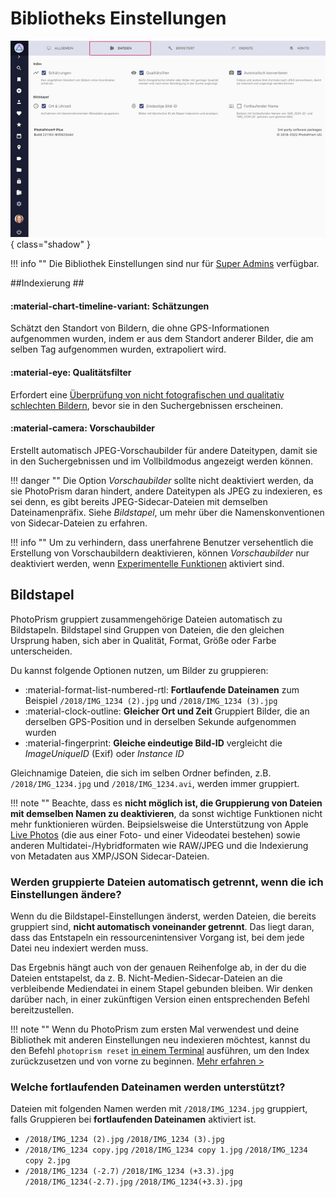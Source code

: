 # Bibliotheks Einstellungen #

![Screenshot](img/settings-library-german.jpg){ class="shadow" }

!!! info ""
    Die Bibliothek Einstellungen sind nur für [Super Admins](../users/roles.md) verfügbar.

##Indexierung ##

#### :material-chart-timeline-variant: Schätzungen ####
Schätzt den Standort von Bildern, die ohne GPS-Informationen aufgenommen wurden, indem er aus dem Standort anderer Bilder, die am selben Tag aufgenommen wurden, extrapoliert wird.

#### :material-eye: Qualitätsfilter ####
Erfordert eine [Überprüfung von nicht fotografischen und qualitativ schlechten Bildern](../organize/review.md), bevor sie in den Suchergebnissen erscheinen.

#### :material-camera: Vorschaubilder ####
Erstellt automatisch JPEG-Vorschaubilder für andere Dateitypen, damit sie in den Suchergebnissen und im Vollbildmodus angezeigt werden können.

!!! danger ""
    Die Option *Vorschaubilder* sollte nicht deaktiviert werden, da sie PhotoPrism daran hindert, andere Dateitypen als JPEG zu indexieren, es sei denn, es gibt bereits JPEG-Sidecar-Dateien mit demselben Dateinamenpräfix. Siehe *Bildstapel*, um mehr über die Namenskonventionen von Sidecar-Dateien zu erfahren.

!!! info ""
    Um zu verhindern, dass unerfahrene Benutzer versehentlich die Erstellung von Vorschaubildern deaktivieren, können *Vorschaubilder* nur deaktiviert werden, wenn [Experimentelle Funktionen](advanced.md#expermientelle-funktionen) aktiviert sind.

## Bildstapel ##

PhotoPrism gruppiert zusammengehörige Dateien automatisch zu Bildstapeln.
Bildstapel sind Gruppen von Dateien, die den gleichen Ursprung haben, sich aber in Qualität, Format, Größe oder Farbe unterscheiden.

Du kannst folgende Optionen nutzen, um Bilder zu gruppieren:

* :material-format-list-numbered-rtl: **Fortlaufende Dateinamen** zum Beispiel `/2018/IMG_1234 (2).jpg` und `/2018/IMG_1234 (3).jpg`
* :material-clock-outline: **Gleicher Ort und Zeit** Gruppiert Bilder, die an derselben GPS-Position und in derselben Sekunde aufgenommen wurden
* :material-fingerprint: **Gleiche eindeutige Bild-ID**  vergleicht die *ImageUniqueID* (Exif) oder *Instance ID*

Gleichnamige Dateien, die sich im selben Ordner befinden, z.B. `/2018/IMG_1234.jpg` und  `/2018/IMG_1234.avi`, werden immer gruppiert.

!!! note ""
    Beachte, dass es **nicht möglich ist, die Gruppierung von Dateien mit demselben Namen zu deaktivieren**, da sonst wichtige Funktionen nicht mehr funktionieren würden. Beipsielsweise die Unterstützung von Apple [Live Photos](../organize/video.md#live-fotos) (die aus einer Foto- und einer Videodatei bestehen) sowie anderen Multidatei-/Hybridformaten wie RAW/JPEG und die Indexierung von Metadaten aus XMP/JSON Sidecar-Dateien.

### Werden gruppierte Dateien automatisch getrennt, wenn die ich Einstellungen ändere?

Wenn du die Bildstapel-Einstellungen änderst, werden Dateien, die bereits gruppiert sind, **nicht automatisch voneinander getrennt**. Das liegt daran, dass das Entstapeln ein ressourcenintensiver Vorgang ist, bei dem jede Datei neu indexiert werden muss.

Das Ergebnis hängt auch von der genauen Reihenfolge ab, in der du die Dateien entstapelst, da z. B. Nicht-Medien-Sidecar-Dateien an die verbleibende Mediendatei in einem Stapel gebunden bleiben. Wir denken darüber nach, in einer zukünftigen Version einen entsprechenden Befehl bereitzustellen.

!!! note ""
    Wenn du PhotoPrism zum ersten Mal verwendest und deine Bibliothek mit anderen Einstellungen neu indexieren möchtest, kannst du den Befehl `photoprism reset` [in einem Terminal](https://docs.photoprism.app/getting-started/docker-compose/#command-line-interface) ausführen, um den Index zurückzusetzen und von vorne zu beginnen. [Mehr erfahren >](https://docs.photoprism.app/getting-started/docker-compose/#examples)

### Welche fortlaufenden Dateinamen werden unterstützt?
Dateien mit folgenden Namen werden mit `/2018/IMG_1234.jpg` gruppiert, falls Gruppieren bei **fortlaufenden Dateinamen** aktiviert ist.

- `/2018/IMG_1234 (2).jpg` `/2018/IMG_1234 (3).jpg`
- `/2018/IMG_1234 copy.jpg` `/2018/IMG_1234 copy 1.jpg` `/2018/IMG_1234 copy 2.jpg`
- `/2018/IMG_1234 (-2.7)` `/2018/IMG_1234 (+3.3).jpg` `/2018/IMG_1234(-2.7).jpg`  `/2018/IMG_1234(+3.3).jpg`

<!--## Umwandlung von RAW zu JPEG ##
Viele Fotografen, insbeondere Nutzer einer digitalen SLR, verwenden ein verlustfreies RAW-Format anstelle des verlustbehafteten JPEG-Formats. Es gibt auch [Handies](https://www.fredericpaulussen.be/how-to-raw-photos-huawei-p30-pro/) die RAW-Daten abspeichern können oder das Format HEIC/HEIF nutzen.
Das Ziel von PhotoPrism ist eine umfangreiche Unterstützung für alle [RAW-Formate](https://en.wikipedia.org/wiki/Raw_image_format), unabhängig vom verwendeten Kameramodell. Deshalb bitten wir dich uns eine Nachricht zu schicken, falls du ein Problem mit den Dateien von einem deiner Geräte hast.

Webbrowser können keine RAW-Formate anzeigen. Deshalb muss PhotoPrism diese Dateien zu JPEGs *konvertieren*. Falls du das nicht möchtest, kannst du das in den [Einstellungen](ui.md) ausschalten.

Zusätzlich zu den oben genannten Formaten unterstützt PhotoPrism auch BMP-, GIF-, PNG- und TIFF-Dateien. Bevor du diese Formate zur Speicherung nutzt, solltest du bedenken, dass sie oft keine Metadaten speichern können. Deshalb werden sie in der Regel für Screenshots, Diagramme und Icons verwendet.

![](img/editPhoto.jpg)

### Read-only Modus ###
Die Konvertierung von RAW-Formaten benötigt sehr viel Rechenzeit, weshalb normalerweise die dann erzeugten JPEG-Dateien neben den RAW-Dateien für die zukünftige Verwendung abgespeichert werden. Im *read-only Modus* (schreibgeschützt) schreibt PhotoPrism jedoch keine Daten in deine Bildverzeichnisse. Da es nicht sinnvoll wäre die konvertierten Daten im Arbeitsspeicher oder einem temporären Verzeichnis abzulegen, ist die automatische Konvertierung im *read-only Modus* deaktiviert.

Wenn du dir unsicher bist, ob du neben deinen RAW-Dateien auch JPEG-Dateien abspeichern sollst, bedenke, dass es in 20 Jahren bestimmt einen JPEG-Viewer geben wird. Die Unterstützung von einer proprietären RAW-Datei ist jedoch nicht garantiert.
Nutzern, die PhotoPrism zum Anzeigen von Fotos [(im *read-only Modus*)](https://github.com/photoprism/photoprism/issues/189) nutzen wollen, empfehlen wir die JPEGs manuell oder mithilfe eines anderen Tools zu erzeugen.

Wie PhotoPrism mit der automatischen Konvertierung im *read-only Modus* in Zukunft umgehen wird, ist noch nicht abschließend entschieden. Vielleicht gibt es eine Möglichkeit, mit akzeptablem Rechenaufwand und Qualität RAW-Bilder automatisch zu konvertieren. Diese könnten dann in einen Ordner `cached/converted` abgelegt werden. Von da aus könnten sie dann in das Verzeichnis mit den Originalen kopiert/verschoben werden. Was hälst du davon? Wir freuen uns auf dein Feedback!-->